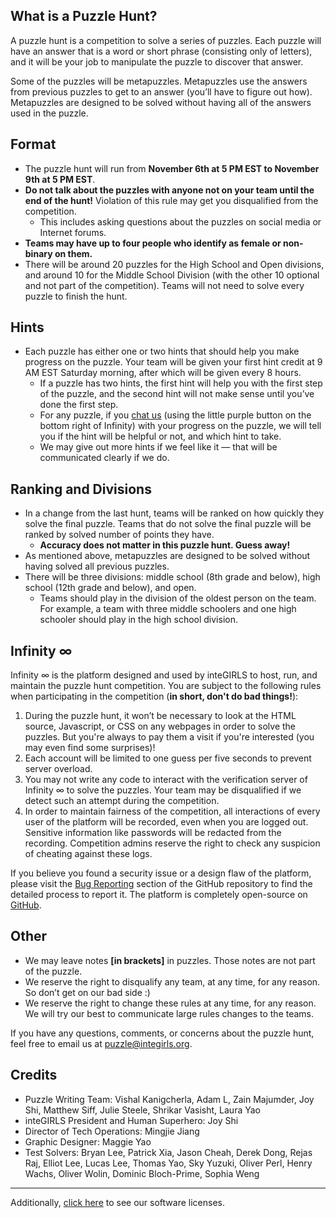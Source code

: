 ## What is a Puzzle Hunt?

A puzzle hunt is a competition to solve a series of puzzles. Each puzzle will have an answer that is a word or short phrase (consisting only of letters), and it will be your job to manipulate the puzzle to discover that answer.

Some of the puzzles will be metapuzzles. Metapuzzles use the answers from previous puzzles to get to an answer (you’ll have to figure out how). Metapuzzles are designed to be solved without having all of the answers used in the puzzle.

## Format

- The puzzle hunt will run from **November 6th at 5 PM EST to November 9th at 5 PM EST**.
- **Do not talk about the puzzles with anyone not on your team until the end of the hunt!** Violation of this rule may get you disqualified from the competition.
  - This includes asking questions about the puzzles on social media or Internet forums.
- **Teams may have up to four people who identify as female or non-binary on them.**
- There will be around 20 puzzles for the High School and Open divisions, and around 10 for the Middle School Division (with the other 10 optional and not part of the competition). Teams will not need to solve every puzzle to finish the hunt.

## Hints

- Each puzzle has either one or two hints that should help you make progress on the puzzle. Your team will be given your first hint credit at 9 AM EST Saturday morning, after which will be given every 8 hours.
  - If a puzzle has two hints, the first hint will help you with the first step of the puzzle, and the second hint will not make sense until you’ve done the first step.
  - For any puzzle, if you <a href="#!" onclick="Tawk_API.toggle()">chat us</a> (using the little purple button on the bottom right of Infinity) with your progress on the puzzle, we will tell you if the hint will be helpful or not, and which hint to take.
  - We may give out more hints if we feel like it &mdash; that will be communicated clearly if we do.

## Ranking and Divisions

- In a change from the last hunt, teams will be ranked on how quickly they solve the final puzzle. Teams that do not solve the final puzzle will be ranked by solved number of points they have.
  - **Accuracy does not matter in this puzzle hunt. Guess away!**
- As mentioned above, metapuzzles are designed to be solved without having solved all previous puzzles.
- There will be three divisions: middle school (8th grade and below), high school (12th grade and below), and open.
  - Teams should play in the division of the oldest person on the team. For example, a team with three middle schoolers and one high schooler should play in the high school division.

## Infinity ∞

Infinity ∞ is the platform designed and used by inteGIRLS to host, run, and maintain the puzzle hunt competition. You are subject to the following rules when participating in the competition (**in short, don't do bad things!**):

1.  During the puzzle hunt, it won’t be necessary to look at the HTML source, Javascript, or CSS on any webpages in order to solve the puzzles. But you're always to pay them a visit if you're interested (you may even find some surprises)!
2.  Each account will be limited to one guess per five seconds to prevent server overload.
3.  You may not write any code to interact with the verification server of Infinity ∞ to solve the puzzles. Your team may be disqualified if we detect such an attempt during the competition.
4.  In order to maintain fairness of the competition, all interactions of every user of the platform will be recorded, even when you are logged out. Sensitive information like passwords will be redacted from the recording. Competition admins reserve the right to check any suspicion of cheating against these logs.

If you believe you found a security issue or a design flaw of the platform, please visit the [Bug Reporting](https://github.com/itsmingjie/infinity#bug-reporting) section of the GitHub repository to find the detailed process to report it. The platform is completely open-source on [GitHub](https://github.com/itsmingjie/infinity).

## Other

- We may leave notes **[in brackets]** in puzzles. Those notes are not part of the puzzle.
- We reserve the right to disqualify any team, at any time, for any reason. So don’t get on our bad side :)
- We reserve the right to change these rules at any time, for any reason. We will try our best to communicate large rules changes to the teams.

If you have any questions, comments, or concerns about the puzzle hunt, feel free to email us at [puzzle@integirls.org](mailto:puzzles@integirls.org).

## Credits

- Puzzle Writing Team: Vishal Kanigcherla, Adam L, Zain Majumder, Joy Shi, Matthew Siff, Julie Steele, Shrikar Vasisht, Laura Yao
- inteGIRLS President and Human Superhero: Joy Shi
- Director of Tech Operations: Mingjie Jiang
- Graphic Designer: Maggie Yao
- Test Solvers: Bryan Lee, Patrick Xia, Jason Cheah, Derek Dong, Rejas Raj, Elliot Lee, Lucas Lee, Thomas Yao, Sky Yuzuki, Oliver Perl, Henry Wachs, Oliver Wolin, Dominic Bloch-Prime, Sophia Weng

---

Additionally, [click here](/page/credits) to see our software licenses.
